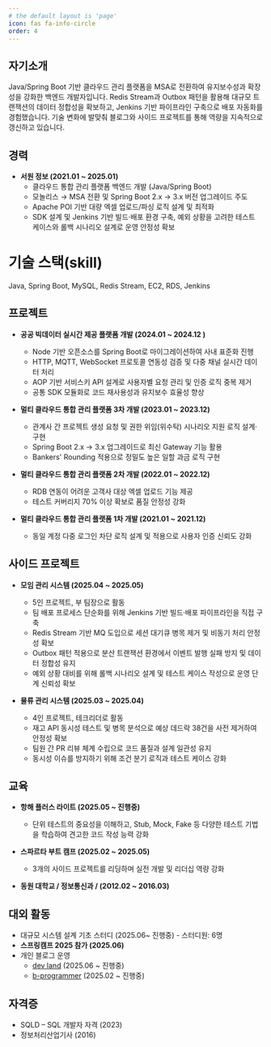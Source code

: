 ```yaml
---
# the default layout is 'page'
icon: fas fa-info-circle
order: 4
---
```


## 자기소개

Java/Spring Boot 기반 클라우드 관리 플랫폼을 MSA로 전환하여 유지보수성과 확장성을 강화한 백엔드 개발자입니다.
Redis Stream과 Outbox 패턴을 활용해 대규모 트랜잭션의 데이터 정합성을 확보하고, Jenkins 기반 파이프라인 구축으로 배포 자동화를 경험했습니다.
기술 변화에 발맞춰 블로그와 사이드 프로젝트를 통해 역량을 지속적으로 갱신하고 있습니다.

## 경력

- **서원 정보 (2021.01 ~ 2025.01)**
    - 클라우드 통합 관리 플랫폼 백엔드 개발 (Java/Spring Boot)
    - 모놀리스 → MSA 전환 및 Spring Boot 2.x → 3.x 버전 업그레이드 주도
    - Apache POI 기반 대량 엑셀 업로드/파싱 로직 설계 및 최적화
    - SDK 설계 및 Jenkins 기반 빌드·배포 환경 구축, 예외 상황을 고려한 테스트 케이스와 롤백 시나리오 설계로 운영 안정성 확보

# 기술 스택(skill)

Java, Spring Boot, MySQL, Redis Stream, EC2, RDS, Jenkins

## 프로젝트

- **공공 빅데이터 실시간 제공 플랫폼 개발 (2024.01 ~ 2024.12 )**
    - Node 기반 오픈소스를 Spring Boot로 마이그레이션하여 사내 표준화 진행
    - HTTP, MQTT, WebSocket 프로토콜 연동성 검증 및 다중 채널 실시간 데이터 처리
    - AOP 기반 서비스키 API 설계로 사용자별 요청 관리 및 인증 로직 중복 제거
    - 공통 SDK 모듈화로 코드 재사용성과 유지보수 효율성 향상


- **멀티 클라우드 통합 관리 플랫폼 3차 개발 (2023.01 ~ 2023.12)**
    - 관계사 간 프로젝트 생성 요청 및 권한 위임(위수탁) 시나리오 지원 로직 설계·구현
    - Spring Boot 2.x → 3.x 업그레이드로 최신 Gateway 기능 활용
    - Bankers' Rounding 적용으로 정밀도 높은 일할 과금 로직 구현


- **멀티 클라우드 통합 관리 플랫폼 2차 개발 (2022.01 ~ 2022.12)**
    - RDB 연동이 어려운 고객사 대상 엑셀 업로드 기능 제공
    - 테스트 커버리지 70% 이상 확보로 품질 안정성 강화


- **멀티 클라우드 통합 관리 플랫폼 1차 개발 (2021.01 ~ 2021.12)**    
    - 동일 계정 다중 로그인 차단 로직 설계 및 적용으로 사용자 인증 신뢰도 강화

## 사이드 프로젝트

- **모임 관리 시스템 (2025.04 ~ 2025.05)**
    - 5인 프로젝트, 부 팀장으로 활동
    - 팀 배포 프로세스 단순화를 위해 Jenkins 기반 빌드·배포 파이프라인을 직접 구축
    - Redis Stream 기반 MQ 도입으로 세션 대기큐 병목 제거 및 비동기 처리 안정성 확보
    - Outbox 패턴 적용으로 분산 트랜잭션 환경에서 이벤트 발행 실패 방지 및 데이터 정합성 유지
    - 예외 상황 대비를 위해 롤백 시나리오 설계 및 테스트 케이스 작성으로 운영 단계 신뢰성 확보
    
- **물류 관리 시스템 (2025.03 ~ 2025.04)**
    - 4인 프로젝트, 테크리더로 활동
    - 재고 API 동시성 테스트 및 병목 분석으로 예상 데드락 38건을 사전 제거하여 안정성 확보
    - 팀원 간 PR 리뷰 체계 수립으로 코드 품질과 설계 일관성 유지
    - 동시성 이슈를 방지하기 위해 조건 분기 로직과 테스트 케이스 강화

## 교육

- **항해 플러스 라이트 (2025.05 ~ 진행중)**
    - 단위 테스트의 중요성을 이해하고, Stub, Mock, Fake 등 다양한 테스트 기법을 학습하여 견고한 코드 작성 능력 강화
    
- **스파르타 부트 캠프 (2025.02 ~ 2025.05)**
    - 3개의 사이드 프로젝트를 리딩하며 실전 개발 및 리더십 역량 강화
    
- **동원 대학교 / 정보통신과 / (2012.02 ~ 2016.03)**

## 대외 활동

- 대규모 시스템 설계 기초 스터디 (2025.06~ 진행중) - 스터디원: 6명
- **스프링캠프 2025 참가 (2025.06)**
- 개인 블로그 운영
    - [dev land](https://asqwklop12.github.io/) (2025.06 ~ 진행중)
    - [b-programmer](https://b-programmer.tistory.com/) (2025.02 ~ 진행중)

## 자격증

- SQLD – SQL 개발자 자격 (2023)
- 정보처리산업기사 (2016)
